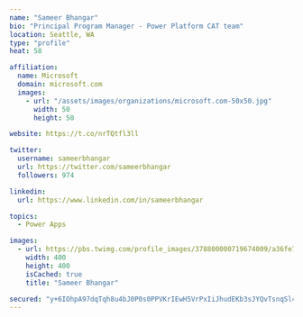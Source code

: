 ```yaml
---
name: "Sameer Bhangar"
bio: "Principal Program Manager - Power Platform CAT team"
location: Seattle, WA
type: "profile"
heat: 58

affiliation:
  name: Microsoft
  domain: microsoft.com
  images:
    - url: "/assets/images/organizations/microsoft.com-50x50.jpg"
      width: 50
      height: 50

website: https://t.co/nrTQtfl3ll

twitter:
  username: sameerbhangar
  url: https://twitter.com/sameerbhangar
  followers: 974

linkedin:
  url: https://www.linkedin.com/in/sameerbhangar

topics:
  - Power Apps

images:
  - url: https://pbs.twimg.com/profile_images/378800000719674009/a36fe7ddfab1778b76e5793772e43798_400x400.jpeg
    width: 400
    height: 400
    isCached: true
    title: "Sameer Bhangar"

secured: "y+6IOhpA97dqTqh8u4bJ0P0s0PPVKrIEwH5VrPxIiJhudEKb3sJYQvTsnqSl4UT8CYAoxeE+jPyH7SA9p0mXf3snk4dUYug5LiD3L5t8YU9TclLGozXB2fFXIVy3R2j1XGAVdTifXrEkz/73mrDpYlcBwr+NBlwZ9o1aCiVSIeDSbK8qfh6+cqSMZOf0wtBGdJ7m8yKtLbCaiysKqBnhj1U0KcECXaxpUFUrhC06Wp3/pxQaasI4/GtF0f5fgvv2R7WkZi8lldm6kiG12uvmTZsEwdqYTo5grbU8dpQ4S1s+WeVvSzw/tEsmP4GlFq4/yeuAVfzfxZsN6Nz+fvHn44lHPN6xSnLW2XhuUt0eG0WgiUov+4O6gT778Oxpxxl33HJV7tNsTRoD5PajtQw/bQ==;8u0t19/F4oUHEhzwhYqxkQ=="
---
```


